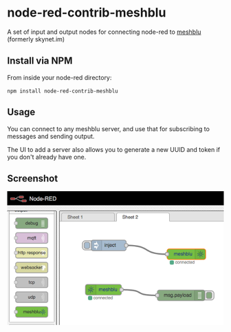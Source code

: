 node-red-contrib-meshblu
========================

A set of input and output nodes for connecting node-red to [meshblu](http://meshblu.octoblu.com) (formerly skynet.im)

## Install via NPM

From inside your node-red directory:
```
npm install node-red-contrib-meshblu
```

## Usage

You can connect to any meshblu server, and use that for subscribing to messages and sending output.

The UI to add a server also allows you to generate a new UUID and token if you don't already have one.

## Screenshot

![nodes](screenshot.png)
